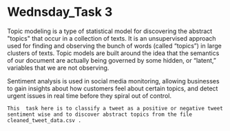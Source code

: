 # Wednsday_Task 3 


   Topic modeling is a type of statistical model for discovering the abstract "topics" that occur in a collection of texts. It is an unsupervised approach used for finding and observing the bunch of words (called “topics”) in large clusters of texts. Topic models are built around the idea that the semantics of our document are actually being governed by some hidden, or “latent,” variables that we are not observing.

   Sentiment analysis is used in social media monitoring, allowing businesses to gain insights about how customers feel about certain topics, and detect urgent issues in real time before they spiral out of control.

    This  task here is to classify a tweet as a positive or negative tweet sentiment wise and to discover abstract topics from the file cleaned_tweet_data.csv . 